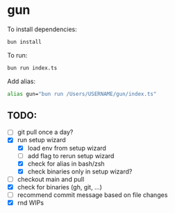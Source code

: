 # gun

To install dependencies:

```bash
bun install
```

To run:

```bash
bun run index.ts
```

Add alias:

```bash
alias gun="bun run /Users/USERNAME/gun/index.ts"
```

## TODO:

- [ ] git pull once a day?
- [x] run setup wizard
    - [x] load env from setup wizard
    - [ ] add flag to rerun setup wizard
    - [x] check for alias in bash/zsh
    - [x] check binaries only in setup wizard?
- [ ] checkout main and pull
- [x] check for binaries (gh, git, ...)
- [ ] recommend commit message based on file changes
- [x] rnd WIPs
